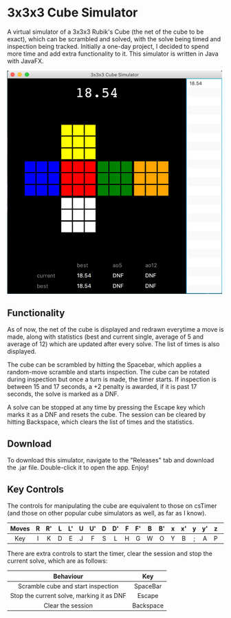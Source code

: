 # 3x3x3 Cube Simulator

A virtual simulator of a 3x3x3 Rubik's Cube (the net of the cube to be exact), which can be scrambled and solved, with the solve being timed and inspection being tracked. Initially a one-day project, I decided to spend more time and add extra functionality to it. This simulator is written in Java with JavaFX.

<img src="images/afterSolve.png" width=500>

## Functionality
As of now, the net of the cube is displayed and redrawn everytime a move is made, along with statistics (best and current single, average of 5 and average of 12) which are updated after every solve. The list of times is also displayed. 

The cube can be scrambled by hitting the Spacebar, which applies a random-move scramble and starts inspection. The cube can be rotated during inspection but once a turn is made, the timer starts. If inspection is between 15 and 17 seconds, a +2 penalty is awarded, if it is past 17 seconds, the solve is marked as a DNF.

A solve can be stopped at any time by pressing the Escape key which marks it as a DNF and resets the cube. The session can be cleared by hitting Backspace, which clears the list of times and the statistics.

## Download
To download this simulator, navigate to the "Releases" tab and download the .jar file. Double-click it to open the app. Enjoy!

## Key Controls
The controls for manipulating the cube are equivalent to those on csTimer (and those on other popular cube simulators as well, as far as I know).

| Moves | R | R' | L | L' | U | U' | D | D' | F | F' | B | B' | x | x' | y | y' | z | z' |
|:----:|:-:|:--:|:-:|:--:|:-:|:--:|:-:|:--:|:-:|:--:|:-:|:--:|:-:|:--:|:-:|:--:|:-:|:--:|
|  Key | I |  K | D |  E | J |  F | S |  L | H |  G | W |  O | Y |  B | ; |  A | P |  Q |

There are extra controls to start the timer, clear the session and stop the current solve, which are as follows:

|                 Behaviour                 |    Key    |
|:-----------------------------------------:|:---------:|
|     Scramble cube and start inspection    |  SpaceBar |
| Stop the current solve, marking it as DNF |   Escape  |
|             Clear the session             | Backspace |
